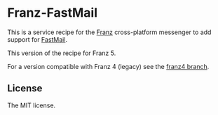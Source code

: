 # Franz-FastMail

This is a service recipe for the [Franz](https://meetfranz.com/) cross-platform messenger to add support for [FastMail](https://www.fastmail.com).

This version of the recipe for Franz 5.

For a version compatible with Franz 4 (legacy) see the [franz4 branch](https://github.com/foss-haas/franz-fastmail/tree/franz4).

## License

The MIT license.

